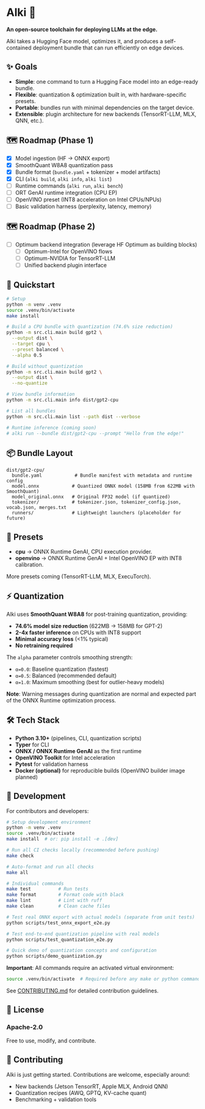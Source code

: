 # Alki 🌊

**An open-source toolchain for deploying LLMs at the edge.**

Alki takes a Hugging Face model, optimizes it, and produces a self-contained deployment bundle that can run efficiently on edge devices.

## ✨ Goals

* **Simple**: one command to turn a Hugging Face model into an edge-ready bundle.
* **Flexible**: quantization & optimization built in, with hardware-specific presets.
* **Portable**: bundles run with minimal dependencies on the target device.
* **Extensible**: plugin architecture for new backends (TensorRT-LLM, MLX, QNN, etc.).

## 🗺️ Roadmap (Phase 1)

* [x] Model ingestion (HF → ONNX export)
* [x] SmoothQuant W8A8 quantization pass
* [x] Bundle format (`bundle.yaml` + tokenizer + model artifacts)
* [x] CLI (`alki build`, `alki info`, `alki list`)
* [ ] Runtime commands (`alki run`, `alki bench`)
* [ ] ORT GenAI runtime integration (CPU EP)
* [ ] OpenVINO preset (INT8 acceleration on Intel CPUs/NPUs)
* [ ] Basic validation harness (perplexity, latency, memory)

## 🗺️ Roadmap (Phase 2)

* [ ] Optimum backend integration (leverage HF Optimum as building blocks)
  * [ ] Optimum-Intel for OpenVINO flows
  * [ ] Optimum-NVIDIA for TensorRT-LLM
  * [ ] Unified backend plugin interface

## 🚀 Quickstart

```bash
# Setup
python -m venv .venv
source .venv/bin/activate
make install

# Build a CPU bundle with quantization (74.6% size reduction)
python -m src.cli.main build gpt2 \
  --output dist \
  --target cpu \
  --preset balanced \
  --alpha 0.5

# Build without quantization
python -m src.cli.main build gpt2 \
  --output dist \
  --no-quantize

# View bundle information
python -m src.cli.main info dist/gpt2-cpu

# List all bundles
python -m src.cli.main list --path dist --verbose

# Runtime inference (coming soon)
# alki run --bundle dist/gpt2-cpu --prompt "Hello from the edge!"
```

## 📦 Bundle Layout

```
dist/gpt2-cpu/
  bundle.yaml            # Bundle manifest with metadata and runtime config
  model.onnx            # Quantized ONNX model (158MB from 622MB with SmoothQuant)
  model_original.onnx   # Original FP32 model (if quantized)
  tokenizer/            # tokenizer.json, tokenizer_config.json, vocab.json, merges.txt
  runners/              # Lightweight launchers (placeholder for future)
```

## 🔌 Presets

* **cpu** → ONNX Runtime GenAI, CPU execution provider.
* **openvino** → ONNX Runtime GenAI + Intel OpenVINO EP with INT8 calibration.

More presets coming (TensorRT-LLM, MLX, ExecuTorch).

## ⚡ Quantization

Alki uses **SmoothQuant W8A8** for post-training quantization, providing:

* **74.6% model size reduction** (622MB → 158MB for GPT-2)
* **2-4x faster inference** on CPUs with INT8 support
* **Minimal accuracy loss** (<1% typical)
* **No retraining required**

The `alpha` parameter controls smoothing strength:
* `α=0.0`: Baseline quantization (fastest)
* `α=0.5`: Balanced (recommended default)
* `α=1.0`: Maximum smoothing (best for outlier-heavy models)

**Note**: Warning messages during quantization are normal and expected part of the ONNX Runtime optimization process.

## 🛠️ Tech Stack

* **Python 3.10+** (pipelines, CLI, quantization scripts)
* **Typer** for CLI
* **ONNX / ONNX Runtime GenAI** as the first runtime
* **OpenVINO Toolkit** for Intel acceleration
* **Pytest** for validation harness
* **Docker (optional)** for reproducible builds (OpenVINO builder image planned)

## 🔧 Development

For contributors and developers:

```bash
# Setup development environment
python -m venv .venv
source .venv/bin/activate
make install  # or: pip install -e .[dev]

# Run all CI checks locally (recommended before pushing)
make check

# Auto-format and run all checks
make all

# Individual commands
make test          # Run tests
make format        # Format code with black
make lint          # Lint with ruff
make clean         # Clean cache files

# Test real ONNX export with actual models (separate from unit tests)
python scripts/test_onnx_export_e2e.py

# Test end-to-end quantization pipeline with real models
python scripts/test_quantization_e2e.py

# Quick demo of quantization concepts and configuration
python scripts/demo_quantization.py
```

**Important**: All commands require an activated virtual environment:
```bash
source .venv/bin/activate  # Required before any make or python commands
```

See [CONTRIBUTING.md](CONTRIBUTING.md) for detailed contribution guidelines.

## 📜 License

### Apache-2.0

Free to use, modify, and contribute.

## 🤝 Contributing

Alki is just getting started. Contributions are welcome, especially around:

* New backends (Jetson TensorRT, Apple MLX, Android QNN)
* Quantization recipes (AWQ, GPTQ, KV-cache quant)
* Benchmarking + validation tools